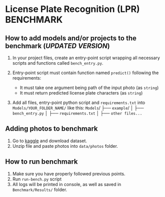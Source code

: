 # License Plate Recognition (LPR) BENCHMARK
## How to add models and/or projects to the benchmark (*UPDATED VERSION*)
1. In your project files, create an entry-point script wrapping all necessary scripts and functions called ``bench_entry.py``.

2. Entry-point script must contain function named ``predict()`` following the requirements:
   - It must take one argument being path of the input photo (as ``string``)
   - It must return predicted license plate characters (as ``string``)

3. Add all files, entry-point python script and ``requirements.txt`` into ``Models/YOUR_FOLDER_NAME/`` like this: 
   `Models`/
   ├── `example`/
   │   ├── `bench_entry.py`
   │   ├── `requirements.txt`
   │   ├── `other files...`

## Adding photos to benchmark
1. Go to [kaggle](https://www.kaggle.com/datasets/piotrstefaskiue/poland-vehicle-license-plate-dataset) and download dataset.
2. Unzip file and paste photos into `data/photos` folder.
## How to run benchmark
1. Make sure you have properly followed previous points.
2. Run `run-bench.py` script
3. All logs will be printed in console, as well as saved in `Benchmark/Results/` folder.